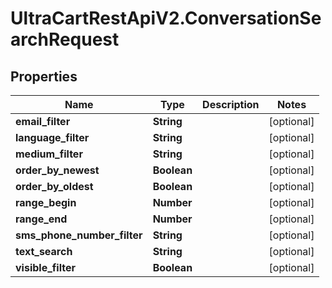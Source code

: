 # UltraCartRestApiV2.ConversationSearchRequest

## Properties

Name | Type | Description | Notes
------------ | ------------- | ------------- | -------------
**email_filter** | **String** |  | [optional] 
**language_filter** | **String** |  | [optional] 
**medium_filter** | **String** |  | [optional] 
**order_by_newest** | **Boolean** |  | [optional] 
**order_by_oldest** | **Boolean** |  | [optional] 
**range_begin** | **Number** |  | [optional] 
**range_end** | **Number** |  | [optional] 
**sms_phone_number_filter** | **String** |  | [optional] 
**text_search** | **String** |  | [optional] 
**visible_filter** | **Boolean** |  | [optional] 


